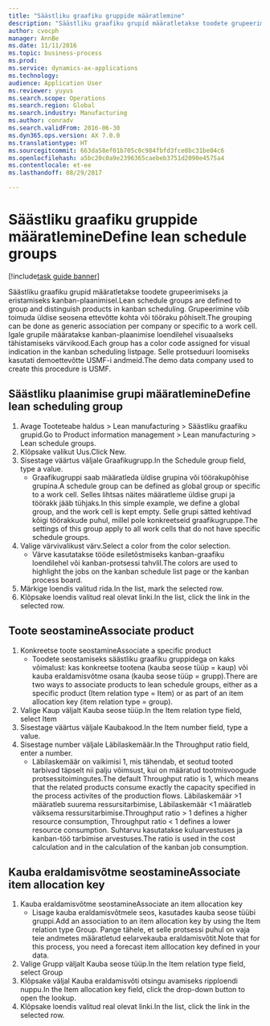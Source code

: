 ```yaml
--- 
title: "Säästliku graafiku gruppide määratlemine"
description: "Säästliku graafiku grupid määratletakse toodete grupeerimiseks ja eristamiseks kanban-plaanimisel."
author: cvocph
manager: AnnBe
ms.date: 11/11/2016
ms.topic: business-process
ms.prod: 
ms.service: dynamics-ax-applications
ms.technology: 
audience: Application User
ms.reviewer: yuyus
ms.search.scope: Operations
ms.search.region: Global
ms.search.industry: Manufacturing
ms.author: conradv
ms.search.validFrom: 2016-06-30
ms.dyn365.ops.version: AX 7.0.0
ms.translationtype: HT
ms.sourcegitcommit: 663da58ef01b705c0c984fbfd3fce8bc31be04c6
ms.openlocfilehash: a5bc20c0a9e2396365caebeb3751d2090e4575a4
ms.contentlocale: et-ee
ms.lasthandoff: 08/29/2017

---
```

# <a name="define-lean-schedule-groups"></a><span data-ttu-id="fc577-103">Säästliku graafiku gruppide määratlemine</span><span class="sxs-lookup"><span data-stu-id="fc577-103">Define lean schedule groups</span></span>

[!include[task guide banner](../../includes/task-guide-banner.md)]

<span data-ttu-id="fc577-104">Säästliku graafiku grupid määratletakse toodete grupeerimiseks ja eristamiseks kanban-plaanimisel.</span><span class="sxs-lookup"><span data-stu-id="fc577-104">Lean schedule groups are defined to group and distinguish products in kanban scheduling.</span></span> <span data-ttu-id="fc577-105">Grupeerimine võib toimuda üldise seosena ettevõtte kohta või tööraku põhiselt.</span><span class="sxs-lookup"><span data-stu-id="fc577-105">The grouping can be done as generic association per company or specific to a work cell.</span></span> <span data-ttu-id="fc577-106">Igale grupile määratakse kanban-plaanimise loendilehel visuaalseks tähistamiseks värvikood.</span><span class="sxs-lookup"><span data-stu-id="fc577-106">Each group has a color code assigned for visual indication in the kanban scheduling listpage.</span></span> <span data-ttu-id="fc577-107">Selle protseduuri loomiseks kasutati demoettevõtte USMF-i andmeid.</span><span class="sxs-lookup"><span data-stu-id="fc577-107">The demo data company used to create this procedure is USMF.</span></span>


## <a name="define-lean-scheduling-group"></a><span data-ttu-id="fc577-108">Säästliku plaanimise grupi määratlemine</span><span class="sxs-lookup"><span data-stu-id="fc577-108">Define lean scheduling group</span></span>
1. <span data-ttu-id="fc577-109">Avage Tooteteabe haldus > Lean manufacturing > Säästliku graafiku grupid.</span><span class="sxs-lookup"><span data-stu-id="fc577-109">Go to Product information management > Lean manufacturing > Lean schedule groups.</span></span>
2. <span data-ttu-id="fc577-110">Klõpsake valikut Uus.</span><span class="sxs-lookup"><span data-stu-id="fc577-110">Click New.</span></span>
3. <span data-ttu-id="fc577-111">Sisestage väärtus väljale Graafikugrupp.</span><span class="sxs-lookup"><span data-stu-id="fc577-111">In the Schedule group field, type a value.</span></span>
    * <span data-ttu-id="fc577-112">Graafikugruppi saab määratleda üldise grupina või töörakupõhise grupina.</span><span class="sxs-lookup"><span data-stu-id="fc577-112">A schedule group can be defined as global group or specific to a work cell.</span></span> <span data-ttu-id="fc577-113">Selles lihtsas näites määratleme üldise grupi ja töörakk jääb tühjaks.</span><span class="sxs-lookup"><span data-stu-id="fc577-113">In this simple example, we define a global group, and the work cell is kept empty.</span></span> <span data-ttu-id="fc577-114">Selle grupi sätted kehtivad kõigi töörakkude puhul, millel pole konkreetseid graafikugruppe.</span><span class="sxs-lookup"><span data-stu-id="fc577-114">The settings of this group apply to all work cells that do not have specific schedule groups.</span></span>  
4. <span data-ttu-id="fc577-115">Valige värvivalikust värv.</span><span class="sxs-lookup"><span data-stu-id="fc577-115">Select a color from the color selection.</span></span>
    * <span data-ttu-id="fc577-116">Värve kasutatakse tööde esiletõstmiseks kanban-graafiku loendilehel või kanban-protsessi tahvlil.</span><span class="sxs-lookup"><span data-stu-id="fc577-116">The colors are used to highlight the jobs on the kanban schedule list page or the kanban process board.</span></span>  
5. <span data-ttu-id="fc577-117">Märkige loendis valitud rida.</span><span class="sxs-lookup"><span data-stu-id="fc577-117">In the list, mark the selected row.</span></span>
6. <span data-ttu-id="fc577-118">Klõpsake loendis valitud real olevat linki.</span><span class="sxs-lookup"><span data-stu-id="fc577-118">In the list, click the link in the selected row.</span></span>

## <a name="associate-product"></a><span data-ttu-id="fc577-119">Toote seostamine</span><span class="sxs-lookup"><span data-stu-id="fc577-119">Associate product</span></span>
1. <span data-ttu-id="fc577-120">Konkreetse toote seostamine</span><span class="sxs-lookup"><span data-stu-id="fc577-120">Associate a specific product</span></span>
    * <span data-ttu-id="fc577-121">Toodete seostamiseks säästliku graafiku gruppidega on kaks võimalust: kas konkreetse tootena (kauba seose tüüp = kaup) või kauba eraldamisvõtme osana (kauba seose tüüp = grupp).</span><span class="sxs-lookup"><span data-stu-id="fc577-121">There are two ways to associate products to lean schedule groups, either as a specific product (Item relation type = Item) or as part of an item allocation key (item relation type = group).</span></span>    
2. <span data-ttu-id="fc577-122">Valige Kaup väljalt Kauba seose tüüp.</span><span class="sxs-lookup"><span data-stu-id="fc577-122">In the Item relation type field, select Item</span></span>
3. <span data-ttu-id="fc577-123">Sisestage väärtus väljale Kaubakood.</span><span class="sxs-lookup"><span data-stu-id="fc577-123">In the Item number field, type a value.</span></span>
4. <span data-ttu-id="fc577-124">Sisestage number väljale Läbilaskemäär.</span><span class="sxs-lookup"><span data-stu-id="fc577-124">In the Throughput ratio field, enter a number.</span></span>
    * <span data-ttu-id="fc577-125">Läbilaskemäär on vaikimisi 1, mis tähendab, et seotud tooted tarbivad täpselt nii palju võimsust, kui on määratud tootmisvoogude protsessitoimingutes.</span><span class="sxs-lookup"><span data-stu-id="fc577-125">The default Throughput ratio is 1, which means that the related products consume exactly the capacity specified in the process activites of the production flows.</span></span> <span data-ttu-id="fc577-126">Läbilaskemäär >1 määratleb suurema ressursitarbimise, Läbilaskemäär <1 määratleb väiksema ressursitarbimise.</span><span class="sxs-lookup"><span data-stu-id="fc577-126">Throughput ratio > 1 defines a higher resource consumption, Throughput ratio < 1 defines a lower resource consumption.</span></span> <span data-ttu-id="fc577-127">Suhtarvu kasutatakse kuluarvestuses ja kanban-töö tarbimise arvestuses.</span><span class="sxs-lookup"><span data-stu-id="fc577-127">The ratio is used in the cost calculation and in the calculation of the kanban job consumption.</span></span>  

## <a name="associate-item-allocation-key"></a><span data-ttu-id="fc577-128">Kauba eraldamisvõtme seostamine</span><span class="sxs-lookup"><span data-stu-id="fc577-128">Associate item allocation key</span></span>
1. <span data-ttu-id="fc577-129">Kauba eraldamisvõtme seostamine</span><span class="sxs-lookup"><span data-stu-id="fc577-129">Associate an item allocation key</span></span>
    * <span data-ttu-id="fc577-130">Lisage kauba eraldamisvõtmele seos, kasutades kauba seose tüübi gruppi.</span><span class="sxs-lookup"><span data-stu-id="fc577-130">Add an association to an item allocation key by using the Item relation type Group.</span></span>   <span data-ttu-id="fc577-131">Pange tähele, et selle protsessi puhul on vaja teie andmetes määratletud eelarvekauba eraldamisvõtit.</span><span class="sxs-lookup"><span data-stu-id="fc577-131">Note that for this process, you need a forecast item alllocation key defined in your data.</span></span>  
2. <span data-ttu-id="fc577-132">Valige Grupp väljalt Kauba seose tüüp.</span><span class="sxs-lookup"><span data-stu-id="fc577-132">In the Item relation type field, select Group</span></span>
3. <span data-ttu-id="fc577-133">Klõpsake väljal Kauba eraldamisvõti otsingu avamiseks ripploendi nuppu.</span><span class="sxs-lookup"><span data-stu-id="fc577-133">In the Item allocation key field, click the drop-down button to open the lookup.</span></span>
4. <span data-ttu-id="fc577-134">Klõpsake loendis valitud real olevat linki.</span><span class="sxs-lookup"><span data-stu-id="fc577-134">In the list, click the link in the selected row.</span></span>


